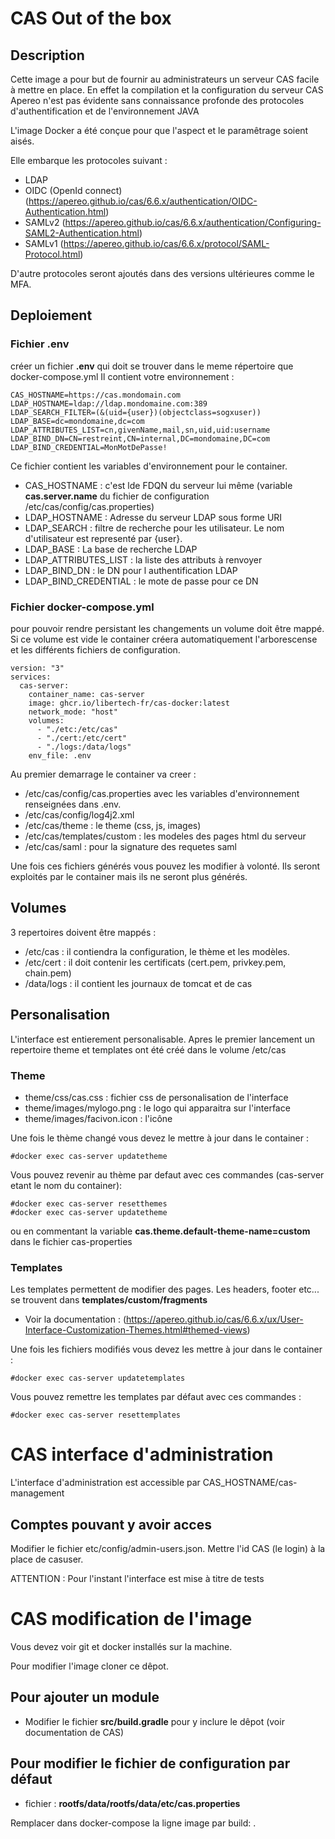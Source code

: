 
# CAS Out of the box
## Description 
Cette image a pour but de fournir au administrateurs un serveur CAS facile à mettre en place. En effet la compilation et la configuration du serveur CAS Apereo n'est pas évidente sans connaissance profonde des protocoles d'authentification et de l'environnement JAVA

L'image Docker a été conçue pour que l'aspect et le paramêtrage soient aisés. 

Elle embarque les protocoles suivant : 

* LDAP
* OIDC (OpenId connect) (https://apereo.github.io/cas/6.6.x/authentication/OIDC-Authentication.html) 
* SAMLv2 (https://apereo.github.io/cas/6.6.x/authentication/Configuring-SAML2-Authentication.html) 
* SAMLv1 (https://apereo.github.io/cas/6.6.x/protocol/SAML-Protocol.html) 

D'autre protocoles seront ajoutés dans des versions ultérieures comme le MFA. 
 
## Deploiement 

### Fichier .env
créer un fichier **.env** qui doit se trouver dans le meme répertoire que docker-compose.yml
Il contient votre environnement : 

``` 
CAS_HOSTNAME=https://cas.mondomain.com
LDAP_HOSTNAME=ldap://ldap.mondomaine.com:389
LDAP_SEARCH_FILTER=(&(uid={user})(objectclass=sogxuser))
LDAP_BASE=dc=mondomaine,dc=com
LDAP_ATTRIBUTES_LIST=cn,givenName,mail,sn,uid,uid:username
LDAP_BIND_DN=CN=restreint,CN=internal,DC=mondomaine,DC=com
LDAP_BIND_CREDENTIAL=MonMotDePasse!

```
Ce fichier contient les variables d'environnement pour le container.

* CAS_HOSTNAME : c'est lde FDQN du serveur lui même (variable **cas.server.name** du fichier de configuration /etc/cas/config/cas.properties)
* LDAP_HOSTNAME : Adresse du serveur LDAP sous forme URI
* LDAP_SEARCH : filtre de recherche pour les utilisateur. Le nom d'utilisateur est representé par {user}. 
* LDAP_BASE : La base de recherche LDAP
* LDAP_ATTRIBUTES_LIST : la liste des attributs à renvoyer 
* LDAP_BIND_DN : le DN pour l authentification LDAP
* LDAP_BIND_CREDENTIAL : le mote de passe pour ce DN 

### Fichier docker-compose.yml
pour pouvoir rendre persistant les changements un volume doit être mappé. Si ce volume est vide le container créera automatiquement l'arborescense et les différents fichiers de configuration. 

```
version: "3"
services:
  cas-server:
    container_name: cas-server
    image: ghcr.io/libertech-fr/cas-docker:latest
    network_mode: "host"
    volumes: 
      - "./etc:/etc/cas"
      - "./cert:/etc/cert"
      - "./logs:/data/logs"
    env_file: .env
```

Au premier demarrage le container va creer : 

* /etc/cas/config/cas.properties avec les variables d'environnement renseignées dans .env.
* /etc/cas/config/log4j2.xml
* /etc/cas/theme : le theme (css, js, images)
* /etc/cas/templates/custom : les modeles des pages html du serveur
* /etc/cas/saml : pour la signature des requetes saml

Une fois ces fichiers générés vous pouvez les modifier à volonté. Ils seront exploités par le container mais ils ne seront plus générés. 

## Volumes 
3 repertoires doivent être mappés : 
* /etc/cas : il contiendra la configuration, le thème et les modèles.
* /etc/cert : il doit contenir les certificats (cert.pem, privkey.pem, chain.pem)
* /data/logs : il contient les journaux de tomcat et de cas 

## Personalisation
L'interface est entierement personalisable.
Apres le premier lancement un repertoire theme et templates ont été créé dans le volume /etc/cas
### Theme
* theme/css/cas.css : fichier css de personalisation de l'interface
* theme/images/mylogo.png : le logo qui apparaitra sur l'interface
* theme/images/facivon.icon : l'icône 

Une fois le thème changé vous devez le mettre à jour dans le container : 

```
#docker exec cas-server updatetheme
```

Vous pouvez revenir au thème par defaut avec ces commandes (cas-server etant le nom du container): 


```
#docker exec cas-server resetthemes
#docker exec cas-server updatetheme
```
ou en commentant la variable **cas.theme.default-theme-name=custom** dans le fichier cas-properties

### Templates 
Les templates permettent de modifier des pages. Les headers, footer etc... se trouvent dans **templates/custom/fragments**

* Voir la documentation : (https://apereo.github.io/cas/6.6.x/ux/User-Interface-Customization-Themes.html#themed-views)

Une fois les fichiers modifiés vous devez les mettre à jour dans le container : 

```
#docker exec cas-server updatetemplates

```

Vous pouvez remettre les templates par défaut avec ces commandes : 


```
#docker exec cas-server resettemplates
```

# CAS interface d'administration 
L'interface d'administration est accessible par CAS_HOSTNAME/cas-management

## Comptes pouvant y avoir acces 
Modifier le fichier etc/config/admin-users.json. Mettre l'id CAS (le login) à la place de casuser.

ATTENTION : Pour l'instant l'interface est mise à titre de tests


# CAS modification de l'image 
Vous devez 	voir git et docker installés sur la machine.

Pour modifier l'image cloner ce dêpot.

## Pour ajouter un module 
* Modifier le fichier **src/build.gradle** pour y inclure le dêpot (voir documentation de CAS)

## Pour modifier le fichier de configuration par défaut 
* fichier : **rootfs/data/rootfs/data/etc/cas.properties**

Remplacer dans docker-compose la ligne image par build: .



